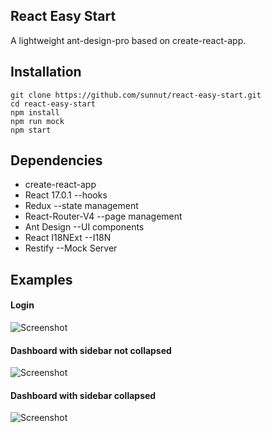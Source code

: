 ## React Easy Start
A lightweight ant-design-pro based on create-react-app.
## Installation
```
git clone https://github.com/sunnut/react-easy-start.git
cd react-easy-start
npm install
npm run mock
npm start
```  
## Dependencies
* create-react-app
* React 17.0.1    --hooks
* Redux           --state management
* React-Router-V4 --page management
* Ant Design      --UI components
* React I18NExt   --I18N
* Restify         --Mock Server
## Examples
#### Login
![Screenshot](https://github.com/sunnut/react-easy-start/blob/master/images/ex1.png?raw=true "login")
#### Dashboard with sidebar not collapsed
![Screenshot](https://github.com/sunnut/react-easy-start/blob/master/images/ex2.png?raw=true "dashboard")
#### Dashboard with sidebar collapsed
![Screenshot](https://github.com/sunnut/react-easy-start/blob/master/images/ex3.png?raw=true "dashboard")
